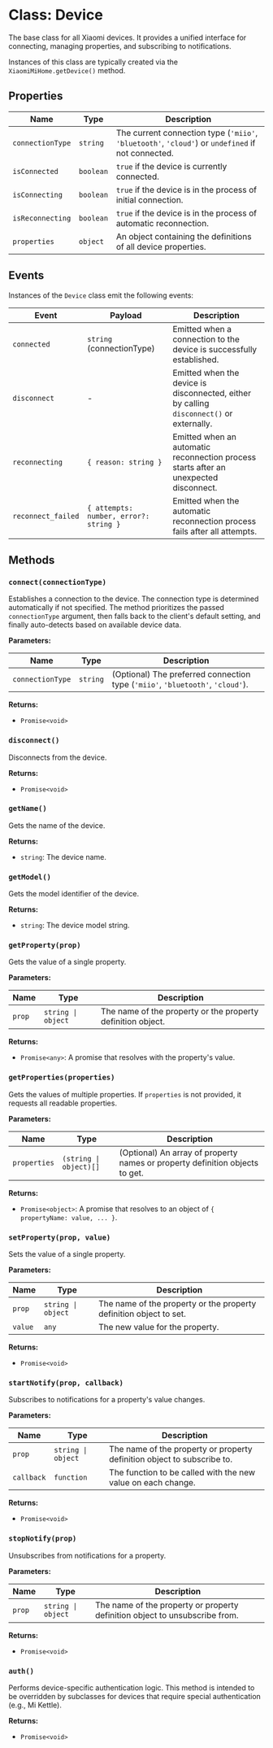 # Class: Device

The base class for all Xiaomi devices. It provides a unified interface for connecting, managing properties, and subscribing to notifications.

Instances of this class are typically created via the `XiaomiMiHome.getDevice()` method.

## Properties

| Name | Type | Description |
|---|---|---|
| `connectionType` | `string` | The current connection type (`'miio'`, `'bluetooth'`, `'cloud'`) or `undefined` if not connected. |
| `isConnected` | `boolean` | `true` if the device is currently connected. |
| `isConnecting` | `boolean` | `true` if the device is in the process of initial connection. |
| `isReconnecting` | `boolean` | `true` if the device is in the process of automatic reconnection. |
| `properties` | `object` | An object containing the definitions of all device properties. |

## Events

Instances of the `Device` class emit the following events:

| Event | Payload | Description |
|---|---|---|
| `connected` | `string` (connectionType) | Emitted when a connection to the device is successfully established. |
| `disconnect` | - | Emitted when the device is disconnected, either by calling `disconnect()` or externally. |
| `reconnecting` | `{ reason: string }` | Emitted when an automatic reconnection process starts after an unexpected disconnect. |
| `reconnect_failed` | `{ attempts: number, error?: string }` | Emitted when the automatic reconnection process fails after all attempts. |

## Methods

### `connect(connectionType)`

Establishes a connection to the device. The connection type is determined automatically if not specified. The method prioritizes the passed `connectionType` argument, then falls back to the client's default setting, and finally auto-detects based on available device data.

**Parameters:**

| Name | Type | Description |
|---|---|---|
| `connectionType` | `string` | (Optional) The preferred connection type (`'miio'`, `'bluetooth'`, `'cloud'`). |

**Returns:**

- `Promise<void>`

### `disconnect()`

Disconnects from the device.

**Returns:**

- `Promise<void>`

### `getName()`

Gets the name of the device.

**Returns:**

- `string`: The device name.

### `getModel()`

Gets the model identifier of the device.

**Returns:**

- `string`: The device model string.

### `getProperty(prop)`

Gets the value of a single property.

**Parameters:**

| Name | Type | Description |
|---|---|---|
| `prop` | `string \| object` | The name of the property or the property definition object. |

**Returns:**

- `Promise<any>`: A promise that resolves with the property's value.

### `getProperties(properties)`

Gets the values of multiple properties. If `properties` is not provided, it requests all readable properties.

**Parameters:**

| Name | Type | Description |
|---|---|---|
| `properties` | `(string \| object)[]` | (Optional) An array of property names or property definition objects to get. |

**Returns:**

- `Promise<object>`: A promise that resolves to an object of `{ propertyName: value, ... }`.

### `setProperty(prop, value)`

Sets the value of a single property.

**Parameters:**

| Name | Type | Description |
|---|---|---|
| `prop` | `string \| object` | The name of the property or the property definition object to set. |
| `value` | `any` | The new value for the property. |

**Returns:**

- `Promise<void>`

### `startNotify(prop, callback)`

Subscribes to notifications for a property's value changes.

**Parameters:**

| Name | Type | Description |
|---|---|---|
| `prop` | `string \| object` | The name of the property or property definition object to subscribe to. |
| `callback` | `function` | The function to be called with the new value on each change. |

**Returns:**

- `Promise<void>`

### `stopNotify(prop)`

Unsubscribes from notifications for a property.

**Parameters:**

| Name | Type | Description |
|---|---|---|
| `prop` | `string \| object` | The name of the property or property definition object to unsubscribe from. |

**Returns:**

- `Promise<void>`

### `auth()`

Performs device-specific authentication logic. This method is intended to be overridden by subclasses for devices that require special authentication (e.g., Mi Kettle).

**Returns:**

- `Promise<void>`
